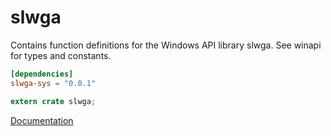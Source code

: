 # slwga #
Contains function definitions for the Windows API library slwga. See winapi for types and constants.

```toml
[dependencies]
slwga-sys = "0.0.1"
```

```rust
extern crate slwga;
```

[Documentation](https://retep998.github.io/doc/slwga/)
